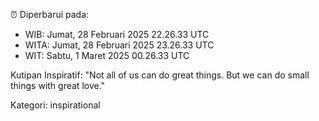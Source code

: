 ⏰ Diperbarui pada:
- WIB: Jumat, 28 Februari 2025 22.26.33 UTC
- WITA: Jumat, 28 Februari 2025 23.26.33 UTC
- WIT: Sabtu, 1 Maret 2025 00.26.33 UTC

Kutipan Inspiratif:
"Not all of us can do great things. But we can do small things with great love."


Kategori: inspirational


